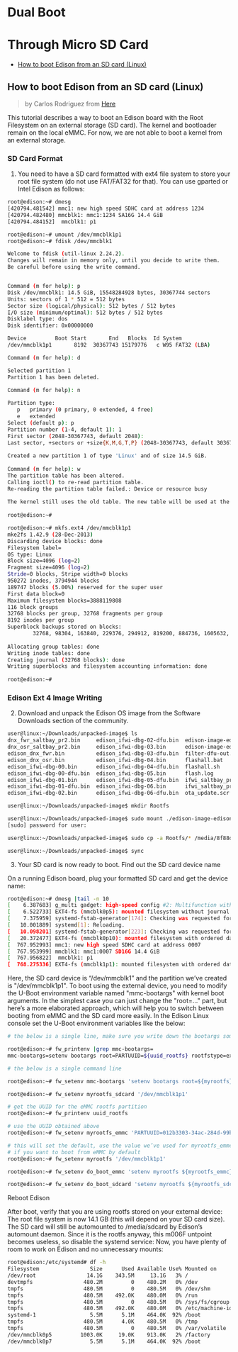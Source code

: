 # Dual Boot

# Through Micro SD Card

- [How to boot Edison from an SD card (Linux)](https://communities.intel.com/thread/61048?tstart=0)

## How to boot Edison from an SD card (Linux)

> by Carlos Rodriguez from [Here](https://communities.intel.com/thread/61048?tstart=0)

This tutorial describes a way to boot an Edison board with the Root Filesystem on an external storage (SD card). The kernel and bootloader remain on the local eMMC. For now, we are not able to boot a kernel from an external storage.

### SD Card Format

1. You need to have a SD card formatted with ext4 file system to store your root file system (do not use FAT/FAT32 for that). You can use gparted or Intel Edison as follows:

```sh
root@edison:~# dmesg
[420794.481542] mmc1: new high speed SDHC card at address 1234
[420794.482480] mmcblk1: mmc1:1234 SA16G 14.4 GiB
[420794.484152]  mmcblk1: p1
```

```sh
root@edison:~# umount /dev/mmcblk1p1
root@edison:~# fdisk /dev/mmcblk1   

Welcome to fdisk (util-linux 2.24.2).
Changes will remain in memory only, until you decide to write them.
Be careful before using the write command.


Command (m for help): p
Disk /dev/mmcblk1: 14.5 GiB, 15548284928 bytes, 30367744 sectors
Units: sectors of 1 * 512 = 512 bytes
Sector size (logical/physical): 512 bytes / 512 bytes
I/O size (minimum/optimal): 512 bytes / 512 bytes
Disklabel type: dos
Disk identifier: 0x00000000

Device         Boot Start       End   Blocks  Id System
/dev/mmcblk1p1       8192  30367743 15179776   c W95 FAT32 (LBA)

Command (m for help): d

Selected partition 1
Partition 1 has been deleted.

Command (m for help): n                                                         
                                                                                
Partition type:                                                                 
   p   primary (0 primary, 0 extended, 4 free)                                  
   e   extended                                                                 
Select (default p): p                                                           
Partition number (1-4, default 1): 1                                            
First sector (2048-30367743, default 2048):                                     
Last sector, +sectors or +size{K,M,G,T,P} (2048-30367743, default 30367743):    
                                                                                
Created a new partition 1 of type 'Linux' and of size 14.5 GiB.                 
                                                                                
Command (m for help): w                                                         
The partition table has been altered.                                           
Calling ioctl() to re-read partition table.                                     
Re-reading the partition table failed.: Device or resource busy                 
                                                                                
The kernel still uses the old table. The new table will be used at the next reb.
                                                                                
root@edison:~# 
```

```sh
root@edison:~# mkfs.ext4 /dev/mmcblk1p1                                         
mke2fs 1.42.9 (28-Dec-2013)                                                     
Discarding device blocks: done                                                  
Filesystem label=                                                               
OS type: Linux                                                                  
Block size=4096 (log=2)                                                         
Fragment size=4096 (log=2)                                                      
Stride=0 blocks, Stripe width=0 blocks                                          
950272 inodes, 3794944 blocks                                                   
189747 blocks (5.00%) reserved for the super user                               
First data block=0                                                              
Maximum filesystem blocks=3888119808                                            
116 block groups                                                                
32768 blocks per group, 32768 fragments per group                               
8192 inodes per group                                                           
Superblock backups stored on blocks:                                            
        32768, 98304, 163840, 229376, 294912, 819200, 884736, 1605632, 2654208  
                                                                                
Allocating group tables: done                                                   
Writing inode tables: done                                                      
Creating journal (32768 blocks): done                                           
Writing superblocks and filesystem accounting information: done                 
                                                                                
root@edison:~# 
```

### Edison Ext 4 Image Writing

2. Download and unpack the Edison OS image from the Software Downloads section of the community. 

```sh
user@linux:~/Downloads/unpacked-image$ ls
dnx_fwr_saltbay_pr2.bin     edison_ifwi-dbg-02-dfu.bin  edison-image-edison.ext4    package-list.txt
dnx_osr_saltbay_pr2.bin     edison_ifwi-dbg-03.bin      edison-image-edison.hddimg  pft-config-edison.xml
edison_dnx_fwr.bin          edison_ifwi-dbg-03-dfu.bin  filter-dfu-out.js           pft-config-mcg_sku.xml
edison_dnx_osr.bin          edison_ifwi-dbg-04.bin      flashall.bat                u-boot-edison.bin
edison_ifwi-dbg-00.bin      edison_ifwi-dbg-04-dfu.bin  flashall.sh                 u-boot-edison.img
edison_ifwi-dbg-00-dfu.bin  edison_ifwi-dbg-05.bin      flash.log                   u-boot-envs
edison_ifwi-dbg-01.bin      edison_ifwi-dbg-05-dfu.bin  ifwi_saltbay_pr2.bin
edison_ifwi-dbg-01-dfu.bin  edison_ifwi-dbg-06.bin      ifwi_saltbay_pr2-dfu.bin
edison_ifwi-dbg-02.bin      edison_ifwi-dbg-06-dfu.bin  ota_update.scr
```

```sh
user@linux:~/Downloads/unpacked-image$ mkdir Rootfs
```

```sh
user@linux:~/Downloads/unpacked-image$ sudo mount ./edison-image-edison.ext4 Rootfs
[sudo] password for user:
 ```
 
```sh
user@linux:~/Downloads/unpacked-image$ sudo cp -a Rootfs/* /media/8f88dd49-95ac-4d0c-8c3a-abd445f87fa1/ (or whatever folder name your pc gave to your SD card)
```

```sh
user@linux:~/Downloads/unpacked-image$ sync
```

3. Your SD card is now ready to boot. Find out the SD card device name


On a running Edison board, plug your formatted SD card and get the device name:

```sh
root@edison:~# dmesg |tail -n 10
[    6.387683] g_multi gadget: high-speed config #2: Multifunction with CDC ECM
[    6.522733] EXT4-fs (mmcblk0p5): mounted filesystem without journal. Opts: discard,barrier=1,data=ordered,noauto_da_ac
[    7.375959] systemd-fstab-generator[174]: Checking was requested for "rootfs", but it is not a device.
[   10.001889] systemd[1]: Reloading.
[   10.098201] systemd-fstab-generator[223]: Checking was requested for "rootfs", but it is not a device.
[   20.372477] EXT4-fs (mmcblk0p10): mounted filesystem with ordered data mode. Opts: discard,barrier=1,data=ordered,noac
[  767.952993] mmc1: new high speed SDHC card at address 0007
[  767.953999] mmcblk1: mmc1:0007 SD16G 14.4 GiB 
[  767.956822]  mmcblk1: p1
[  768.275336] EXT4-fs (mmcblk1p1): mounted filesystem with ordered data mode. Opts: (null)
```

Here, the SD card device is “/dev/mmcblk1” and the partition we’ve created is "/dev/mmcblk1p1".
To boot using the external device, you need to modify the U-Boot environment variable named "mmc-bootargs" with kernel boot arguments. In the simplest case you can just change the "root=..." part, but here’s a more elaborated approach, which will help you to switch between booting from eMMC and the SD card more easily.
In the Edison Linux console set the U-Boot environment variables like the below:

```sh
# the below is a single line, make sure you write down the bootargs somewhere else to later being able to boot from our flash device

root@edison:~# fw_printenv |grep mmc-bootargs=
mmc-bootargs=setenv bootargs root=PARTUUID=${uuid_rootfs} rootfstype=ext4 ${bootargs_console} ${bootargs_debug} systemd.unit=${bootargs_target}.target hardware_id=${hardware_id} g_multi.iSerialNumber=${serial#} g_multi.dev_addr=${usb0addr}
```

```sh
# the below is a single command line
```

```sh
root@edison:~# fw_setenv mmc-bootargs 'setenv bootargs root=${myrootfs} rootdelay=3 rootfstype=ext4 ${bootargs_console} ${bootargs_debug} systemd.unit=${bootargs_target}.target hardware_id=${hardware_id} g_multi.iSerialNumber=${serial#} g_multi.dev_addr=${usb0addr}'
```

```sh
root@edison:~# fw_setenv myrootfs_sdcard '/dev/mmcblk1p1'
```

```sh
# get the UUID for the eMMC rootfs partition
root@edison:~# fw_printenv uuid_rootfs
```

```sh
# use the UUID obtained above
root@edison:~# fw_setenv myrootfs_emmc 'PARTUUID=012b3303-34ac-284d-99b4-34e03a2335f4'
```

```sh
# this will set the default, use the value we’ve used for myrootfs_emmc
# if you want to boot from eMMC by default
root@edison:~# fw_setenv myrootfs '/dev/mmcblk1p1'
```

```sh
root@edison:~# fw_setenv do_boot_emmc 'setenv myrootfs ${myrootfs_emmc}; run do_boot'
```

```sh
root@edison:~# fw_setenv do_boot_sdcard 'setenv myrootfs ${myrootfs_sdcard}; run do_boot'
```

Reboot Edison

After boot, verify that you are using rootfs stored on your external device:
The root file system is now 14.1 GB (this will depend on your SD card size). The SD card will still be automounted to /media/sdcard by Edison’s automount daemon. Since it is the rootfs anyway, this m006F	untpoint becomes useless, so disable the systemd service: Now, you have plenty of room to work on Edison and no unnecessary mounts:

```sh
root@edison:/etc/systemd# df -h
Filesystem                Size      Used Available Use% Mounted on
/dev/root                14.1G    343.5M     13.1G   3% /
devtmpfs                480.2M         0    480.2M   0% /dev
tmpfs                   480.5M         0    480.5M   0% /dev/shm
tmpfs                   480.5M    492.0K    480.0M   0% /run
tmpfs                   480.5M         0    480.5M   0% /sys/fs/cgroup
tmpfs                   480.5M    492.0K    480.0M   0% /etc/machine-id
systemd-1                 5.5M      5.1M    464.0K  92% /boot
tmpfs                   480.5M      4.0K    480.5M   0% /tmp
tmpfs                   480.5M         0    480.5M   0% /var/volatile
/dev/mmcblk0p5         1003.0K     19.0K    913.0K   2% /factory
/dev/mmcblk0p7            5.5M      5.1M    464.0K  92% /boot
```

